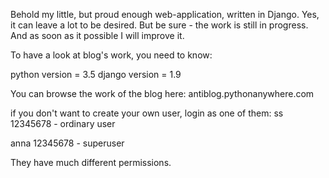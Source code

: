 Behold my little, but proud enough web-application, written in Django. Yes, it can leave a lot to be desired. But be sure - the work is still in progress. And as soon as it possible I will  improve it.



To have a look at blog's work, you need to know:

python version = 3.5
django version = 1.9

You can browse the work of the blog here: antiblog.pythonanywhere.com

if you don't want to create your own user, login as one of them:
ss
12345678                 - ordinary user

anna
12345678                 - superuser

They have much different permissions.
